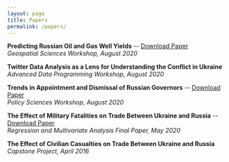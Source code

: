 ```yaml
---
layout: page
title: Papers
permalink: /papers/
---
```


**Predicting Russian Oil and Gas Well Yields** -- [Download Paper](Oil_Well_Yields.pdf)  
*Geospatial Sciences Workshop, August 2020*

**Twitter Data Analysis as a Lens for Understanding the Conflict in Ukraine**  
*Advanced Data Programming Workshop, August 2020*

**Trends in Appointment and Dismissal of Russian Governors** -- [Download Paper](Russian_Governors.pdf)  
*Policy Sciences Workshop, August 2020*

**The Effect of Military Fatalities on Trade Between Ukraine and Russia** -- [Download Paper](War_Trade_Ukraine.pdf)  
*Regression and Multivariate Analysis Final Paper, May 2020*

**The Effect of Civilian Casualties on Trade Between Ukraine and Russia**  
*Capstone Project, April 2016*
